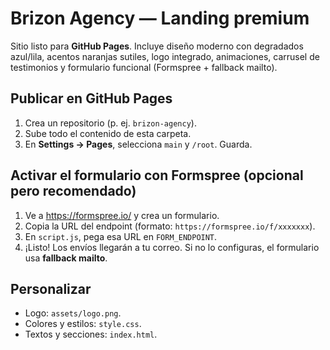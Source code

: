 # Brizon Agency — Landing premium

Sitio listo para **GitHub Pages**. Incluye diseño moderno con degradados azul/lila, acentos naranjas sutiles, logo integrado, animaciones, carrusel de testimonios y formulario funcional (Formspree + fallback mailto).

## Publicar en GitHub Pages
1. Crea un repositorio (p. ej. `brizon-agency`).
2. Sube todo el contenido de esta carpeta.
3. En **Settings → Pages**, selecciona `main` y `/root`. Guarda.

## Activar el formulario con Formspree (opcional pero recomendado)
1. Ve a https://formspree.io/ y crea un formulario.
2. Copia la URL del endpoint (formato: `https://formspree.io/f/xxxxxxx`).
3. En `script.js`, pega esa URL en `FORM_ENDPOINT`.
4. ¡Listo! Los envíos llegarán a tu correo. Si no lo configuras, el formulario usa **fallback mailto**.

## Personalizar
- Logo: `assets/logo.png`.
- Colores y estilos: `style.css`.
- Textos y secciones: `index.html`.
